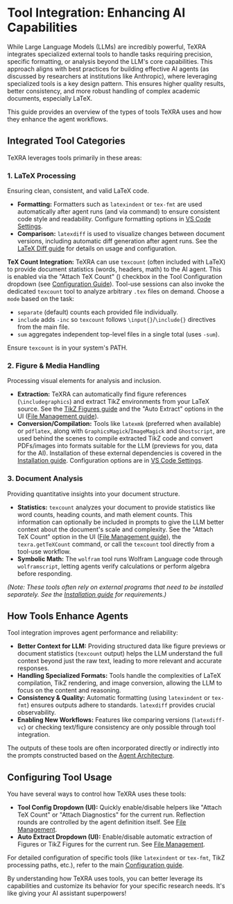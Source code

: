 # Tool Integration: Enhancing AI Capabilities

While Large Language Models (LLMs) are incredibly powerful, TeXRA integrates specialized external tools to handle tasks requiring precision, specific formatting, or analysis beyond the LLM's core capabilities. This approach aligns with best practices for building effective AI agents (as discussed by researchers at institutions like Anthropic), where leveraging specialized tools is a key design pattern. This ensures higher quality results, better consistency, and more robust handling of complex academic documents, especially LaTeX.

This guide provides an overview of the types of tools TeXRA uses and how they enhance the agent workflows.

## Integrated Tool Categories

TeXRA leverages tools primarily in these areas:

### 1. LaTeX Processing

Ensuring clean, consistent, and valid LaTeX code.

- **Formatting:** Formatters such as `latexindent` or `tex-fmt` are used automatically after agent runs (and via command) to ensure consistent code style and readability. Configure formatting options in [VS Code Settings](./configuration.md#latex-configuration).
- **Comparison:** `latexdiff` is used to visualize changes between document versions, including automatic diff generation after agent runs. See the [LaTeX Diff guide](./latex-diff.md) for details on usage and configuration.

**TeX Count Integration:**
TeXRA can use `texcount` (often included with LaTeX) to provide document statistics (words, headers, math) to the AI agent. This is enabled via the "Attach TeX Count" (<i class="codicon codicon-symbol-numeric"></i>) checkbox in the Tool Configuration dropdown (see [Configuration Guide](./configuration.md#agent-execution-settings)). Tool-use sessions can also invoke the dedicated `texcount` tool to analyze arbitrary `.tex` files on demand. Choose a `mode` based on the task:

- `separate` (default) counts each provided file individually.
- `include` adds `-inc` so `texcount` follows `\input{}`/`\include{}` directives from the main file.
- `sum` aggregates independent top-level files in a single total (uses `-sum`).

Ensure `texcount` is in your system's PATH.

### 2. Figure & Media Handling

Processing visual elements for analysis and inclusion.

- **Extraction:** TeXRA can automatically find figure references (`\includegraphics`) and extract TikZ environments from your LaTeX source. See the [TikZ Figures guide](./tikz-figures.md) and the "Auto Extract" options in the UI ([File Management guide](./file-management.md#auto-extraction-features)).
- **Conversion/Compilation:** Tools like `latexmk` (preferred when available) or `pdflatex`, along with `GraphicsMagick`/`ImageMagick` and `Ghostscript`, are used behind the scenes to compile extracted TikZ code and convert PDFs/images into formats suitable for the LLM (previews for you, data for the AI). Installation of these external dependencies is covered in the [Installation guide](./installation.md). Configuration options are in [VS Code Settings](./configuration.md#latex-configuration).

### 3. Document Analysis

Providing quantitative insights into your document structure.

- **Statistics:** `texcount` analyzes your document to provide statistics like word counts, heading counts, and math element counts. This information can optionally be included in prompts to give the LLM better context about the document's scale and complexity. See the "Attach TeX Count" option in the UI ([File Management guide](./file-management.md#tool-config-dropdown)), the `texra.getTeXCount` command, or call the `texcount` tool directly from a tool-use workflow.
- **Symbolic Math:** The `wolfram` tool runs Wolfram Language code through `wolframscript`, letting agents verify calculations or perform algebra before responding.

_(Note: These tools often rely on external programs that need to be installed separately. See the [Installation guide](./installation.md) for requirements.)_

## How Tools Enhance Agents

Tool integration improves agent performance and reliability:

- **Better Context for LLM:** Providing structured data like figure previews or document statistics (`texcount` output) helps the LLM understand the full context beyond just the raw text, leading to more relevant and accurate responses.
- **Handling Specialized Formats:** Tools handle the complexities of LaTeX compilation, TikZ rendering, and image conversion, allowing the LLM to focus on the content and reasoning.
- **Consistency & Quality:** Automatic formatting (using `latexindent` or `tex-fmt`) ensures outputs adhere to standards. `latexdiff` provides crucial observability.
- **Enabling New Workflows:** Features like comparing versions (`latexdiff-vc`) or checking text/figure consistency are only possible through tool integration.

The outputs of these tools are often incorporated directly or indirectly into the prompts constructed based on the [Agent Architecture](./agent-architecture.md).

## Configuring Tool Usage

You have several ways to control how TeXRA uses these tools:

- **Tool Config Dropdown (UI):** Quickly enable/disable helpers like "Attach TeX Count" or "Attach Diagnostics" for the current run. Reflection rounds are controlled by the agent definition itself. See [File Management](./file-management.md#tool-config-dropdown).
- **Auto Extract Dropdown (UI):** Enable/disable automatic extraction of Figures or TikZ Figures for the current run. See [File Management](./file-management.md#auto-extraction-features).

For detailed configuration of specific tools (like `latexindent` or `tex-fmt`, TikZ processing paths, etc.), refer to the main [Configuration guide](./configuration.md).

By understanding how TeXRA uses tools, you can better leverage its capabilities and customize its behavior for your specific research needs. It's like giving your AI assistant superpowers!
